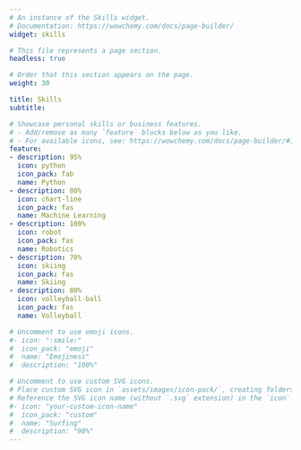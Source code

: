 ```yaml
---
# An instance of the Skills widget.
# Documentation: https://wowchemy.com/docs/page-builder/
widget: skills

# This file represents a page section.
headless: true

# Order that this section appears on the page.
weight: 30

title: Skills
subtitle:

# Showcase personal skills or business features.
# - Add/remove as many `feature` blocks below as you like.
# - For available icons, see: https://wowchemy.com/docs/page-builder/#icons
feature:
- description: 95%
  icon: python
  icon_pack: fab
  name: Python
- description: 80%
  icon: chart-line
  icon_pack: fas
  name: Machine Learning
- description: 100%
  icon: robot
  icon_pack: fas
  name: Robotics
- description: 70%
  icon: skiing
  icon_pack: fas
  name: Skiing
- description: 80%
  icon: volleyball-ball
  icon_pack: fas
  name: Volleyball

# Uncomment to use emoji icons.
#- icon: ":smile:"
#  icon_pack: "emoji"
#  name: "Emojiness"
#  description: "100%"  

# Uncomment to use custom SVG icons.
# Place custom SVG icon in `assets/images/icon-pack/`, creating folders if necessary.
# Reference the SVG icon name (without `.svg` extension) in the `icon` field.
#- icon: "your-custom-icon-name"
#  icon_pack: "custom"
#  name: "Surfing"
#  description: "90%"
---
```

